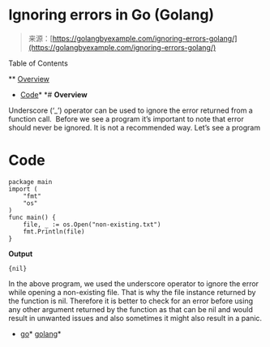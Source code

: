 <!--yml
category: 未分类
date: 2024-10-13 06:25:20
-->

# Ignoring errors in Go (Golang)

> 来源：[https://golangbyexample.com/ignoring-errors-golang/](https://golangbyexample.com/ignoring-errors-golang/)

Table of Contents

 **   [Overview](#Overview "Overview")
*   [Code](#Code "Code")*  *# **Overview**

Underscore (‘_’) operator can be used to ignore the error returned from a function call.  Before we see a program it’s important to note that error should never be ignored. It is not a recommended way. Let’s see a program

# **Code**

```
package main
import (
    "fmt"
    "os"
)
func main() {
    file, _ := os.Open("non-existing.txt")
    fmt.Println(file)
}
```

**Output**

```
{nil}
```

In the above program, we used the underscore operator to ignore the error while opening a non-existing file. That is why the file instance returned by the function is nil. Therefore it is better to check for an error before using any other argument returned by the function as that can be nil and would result in unwanted issues and also sometimes it might also result in a panic.

*   [go](https://golangbyexample.com/tag/go/)*   [golang](https://golangbyexample.com/tag/golang/)*